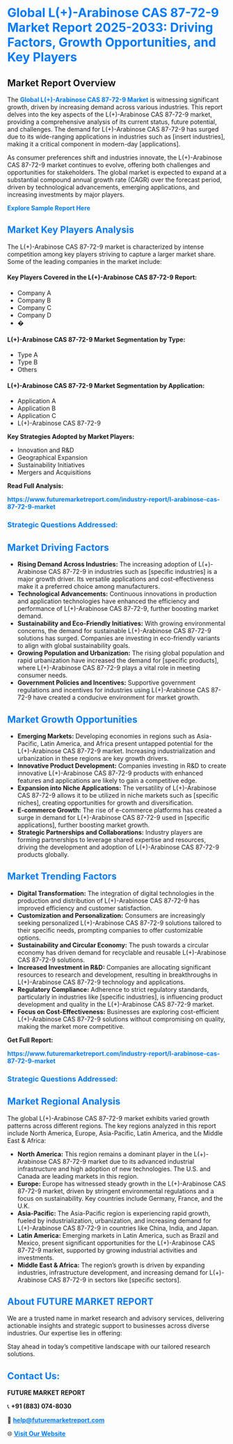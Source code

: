 <h1 style="color: #007BFF;">Global L(+)-Arabinose CAS 87-72-9 Market Report 2025-2033: Driving Factors, Growth Opportunities, and Key Players</h1>

<section id="overview">
<h2>Market Report Overview</h2>
<p>The <a href="https://www.futuremarketreport.com/industry-report/l-arabinose-cas-87-72-9-market" style="color: #007BFF; text-decoration: none;"><strong>Global L(+)-Arabinose CAS 87-72-9 Market</strong></a> is witnessing significant growth, driven by increasing demand across various industries. This report delves into the key aspects of the L(+)-Arabinose CAS 87-72-9 market, providing a comprehensive analysis of its current status, future potential, and challenges. The demand for L(+)-Arabinose CAS 87-72-9 has surged due to its wide-ranging applications in industries such as [insert industries], making it a critical component in modern-day [applications].</p>
<p>As consumer preferences shift and industries innovate, the L(+)-Arabinose CAS 87-72-9 market continues to evolve, offering both challenges and opportunities for stakeholders. The global market is expected to expand at a substantial compound annual growth rate (CAGR) over the forecast period, driven by technological advancements, emerging applications, and increasing investments by major players.</p>
</section>

<section id="overview">
<p><a href="https://www.futuremarketreport.com/request-sample/reportId=110799" style="color: #007BFF; text-decoration: none;"><strong>Explore Sample Report Here</strong></a></p>
</section>

<section id="key-players">
<h2 style="color: #007BFF;">Market Key Players Analysis</h2>
<p>The L(+)-Arabinose CAS 87-72-9 market is characterized by intense competition among key players striving to capture a larger market share. Some of the leading companies in the market include:</p>
<h4>Key Players Covered in the L(+)-Arabinose CAS 87-72-9 Report:</h4>
<ul><li>Company A</li><li>Company B</li><li>Company C</li><li>Company D</li><li>�</li></ul>
<h4>L(+)-Arabinose CAS 87-72-9 Market Segmentation by Type:</h4>
<ul><li>Type A</li><li>Type B</li><li>Others</li></ul>

<h4>L(+)-Arabinose CAS 87-72-9 Market Segmentation by Application:</h4>
<ul><li>Application A</li><li>Application B</li><li>Application C</li><li>L(+)-Arabinose CAS 87-72-9</li></ul>
<p><strong>Key Strategies Adopted by Market Players:</strong></p>
<ul>
<li>Innovation and R&D</li>
<li>Geographical Expansion</li>
<li>Sustainability Initiatives</li>
<li>Mergers and Acquisitions</li>
</ul>
</section>

<section>
<p><strong>Read Full Analysis: </strong></p><a href="https://www.futuremarketreport.com/industry-report/l-arabinose-cas-87-72-9-market" style="color: #007BFF; text-decoration: none;"><strong>https://www.futuremarketreport.com/industry-report/l-arabinose-cas-87-72-9-market</strong></a>
<h3 style="color: #007BFF;">Strategic Questions Addressed:</h3>
</section>

<section id="driving-factors">
<h2 style="color: #007BFF;">Market Driving Factors</h2>
<ul>
<li><strong>Rising Demand Across Industries:</strong> The increasing adoption of L(+)-Arabinose CAS 87-72-9 in industries such as [specific industries] is a major growth driver. Its versatile applications and cost-effectiveness make it a preferred choice among manufacturers.</li>
<li><strong>Technological Advancements:</strong> Continuous innovations in production and application technologies have enhanced the efficiency and performance of L(+)-Arabinose CAS 87-72-9, further boosting market demand.</li>
<li><strong>Sustainability and Eco-Friendly Initiatives:</strong> With growing environmental concerns, the demand for sustainable L(+)-Arabinose CAS 87-72-9 solutions has surged. Companies are investing in eco-friendly variants to align with global sustainability goals.</li>
<li><strong>Growing Population and Urbanization:</strong> The rising global population and rapid urbanization have increased the demand for [specific products], where L(+)-Arabinose CAS 87-72-9 plays a vital role in meeting consumer needs.</li>
<li><strong>Government Policies and Incentives:</strong> Supportive government regulations and incentives for industries using L(+)-Arabinose CAS 87-72-9 have created a conducive environment for market growth.</li>
</ul>
</section>

<section id="growth-opportunities">
<h2 style="color: #007BFF;">Market Growth Opportunities</h2>
<ul>
<li><strong>Emerging Markets:</strong> Developing economies in regions such as Asia-Pacific, Latin America, and Africa present untapped potential for the L(+)-Arabinose CAS 87-72-9 market. Increasing industrialization and urbanization in these regions are key growth drivers.</li>
<li><strong>Innovative Product Development:</strong> Companies investing in R&D to create innovative L(+)-Arabinose CAS 87-72-9 products with enhanced features and applications are likely to gain a competitive edge.</li>
<li><strong>Expansion into Niche Applications:</strong> The versatility of L(+)-Arabinose CAS 87-72-9 allows it to be utilized in niche markets such as [specific niches], creating opportunities for growth and diversification.</li>
<li><strong>E-commerce Growth:</strong> The rise of e-commerce platforms has created a surge in demand for L(+)-Arabinose CAS 87-72-9 used in [specific applications], further boosting market growth.</li>
<li><strong>Strategic Partnerships and Collaborations:</strong> Industry players are forming partnerships to leverage shared expertise and resources, driving the development and adoption of L(+)-Arabinose CAS 87-72-9 products globally.</li>
</ul>
</section>

<section id="trending-factors">
<h2 style="color: #007BFF;">Market Trending Factors</h2>
<ul>
<li><strong>Digital Transformation:</strong> The integration of digital technologies in the production and distribution of L(+)-Arabinose CAS 87-72-9 has improved efficiency and customer satisfaction.</li>
<li><strong>Customization and Personalization:</strong> Consumers are increasingly seeking personalized L(+)-Arabinose CAS 87-72-9 solutions tailored to their specific needs, prompting companies to offer customizable options.</li>
<li><strong>Sustainability and Circular Economy:</strong> The push towards a circular economy has driven demand for recyclable and reusable L(+)-Arabinose CAS 87-72-9 solutions.</li>
<li><strong>Increased Investment in R&D:</strong> Companies are allocating significant resources to research and development, resulting in breakthroughs in L(+)-Arabinose CAS 87-72-9 technology and applications.</li>
<li><strong>Regulatory Compliance:</strong> Adherence to strict regulatory standards, particularly in industries like [specific industries], is influencing product development and quality in the L(+)-Arabinose CAS 87-72-9 market.</li>
<li><strong>Focus on Cost-Effectiveness:</strong> Businesses are exploring cost-efficient L(+)-Arabinose CAS 87-72-9 solutions without compromising on quality, making the market more competitive.</li>
</ul>
</section>

<section>
<p><strong>Get Full Report: </strong></p><a href="https://www.futuremarketreport.com/industry-report/l-arabinose-cas-87-72-9-market" style="color: #007BFF; text-decoration: none;"><strong>https://www.futuremarketreport.com/industry-report/l-arabinose-cas-87-72-9-market</strong></a>
<h3 style="color: #007BFF;">Strategic Questions Addressed:</h3>
</section>


<section id="regional-analysis">
<h2 style="color: #007BFF;">Market Regional Analysis</h2>
<p>The global L(+)-Arabinose CAS 87-72-9 market exhibits varied growth patterns across different regions. The key regions analyzed in this report include North America, Europe, Asia-Pacific, Latin America, and the Middle East & Africa:</p>
<ul>
<li><strong>North America:</strong> This region remains a dominant player in the L(+)-Arabinose CAS 87-72-9 market due to its advanced industrial infrastructure and high adoption of new technologies. The U.S. and Canada are leading markets in this region.</li>
<li><strong>Europe:</strong> Europe has witnessed steady growth in the L(+)-Arabinose CAS 87-72-9 market, driven by stringent environmental regulations and a focus on sustainability. Key countries include Germany, France, and the U.K.</li>
<li><strong>Asia-Pacific:</strong> The Asia-Pacific region is experiencing rapid growth, fueled by industrialization, urbanization, and increasing demand for L(+)-Arabinose CAS 87-72-9 in countries like China, India, and Japan.</li>
<li><strong>Latin America:</strong> Emerging markets in Latin America, such as Brazil and Mexico, present significant opportunities for the L(+)-Arabinose CAS 87-72-9 market, supported by growing industrial activities and investments.</li>
<li><strong>Middle East & Africa:</strong> The region’s growth is driven by expanding industries, infrastructure development, and increasing demand for L(+)-Arabinose CAS 87-72-9 in sectors like [specific sectors].</li>
</ul>
</section>

<footer>
<h2 style="color: #007BFF;">About FUTURE MARKET REPORT</h2>
<p>We are a trusted name in market research and advisory services, delivering actionable insights and strategic support to businesses across diverse industries. Our expertise lies in offering:</p>

<p>Stay ahead in today’s competitive landscape with our tailored research solutions.</p>

<h2 style="color: #007BFF;">Contact Us:</h2>
<p><strong>FUTURE MARKET REPORT</strong></p>
<p>📞 <strong>+91 (883) 074-8030</strong></p>
<p>📧 <strong><a href="mailto:help@futuremarketreport.com" style="color: #007BFF;">help@futuremarketreport.com</a></strong></p>
<p>🌐 <strong><a href="https://www.futuremarketreport.com/" style="color: #007BFF;">Visit Our Website</a></strong></p>
</footer>